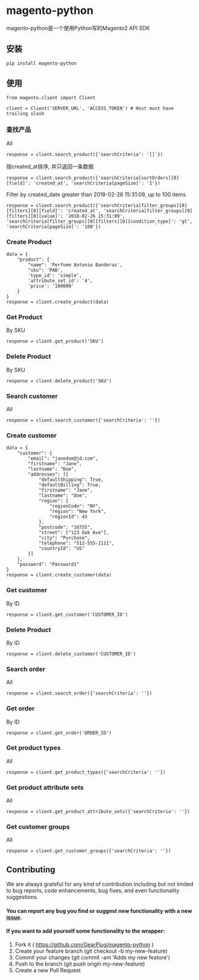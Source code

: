 # magento-python

magento-python是一个使用Python写的Magento2 API SDK

## 安装
```
pip install magento-python
```

## 使用
```
from magento.client import Client

client = Client('SERVER_URL', 'ACCESS_TOKEN') # Host must have trailing slash
```

### 查找产品
All
```
response = client.search_product({'searchCriteria': '[]'})
```

按created_at排序, 并只返回一条数据
```
response = client.search_product({'searchCriteria[sortOrders][0][field]': 'created_at', 'searchCriteria[pageSize]': '1'})
```

Filter by created_date greater than 2018-02-26 15:31:09, up to 100 items
```
response = client.search_product({'searchCriteria[filter_groups][0][filters][0][field]': 'created_at', 'searchCriteria[filter_groups][0][filters][0][value]': '2018-02-26 15:31:09', 'searchCriteria[filter_groups][0][filters][0][condition_type]': 'gt', 'searchCriteria[pageSize]': '100'})
```

### Create Product
```
data = {
    "product": {
        "name": 'Perfume Antonio Banderas',
        "sku": 'PAB',
        'type_id': 'simple',
        'attribute_set_id': '4',
        'price': '100000'
    }
}
response = client.create_product(data)
```

### Get Product
By SKU
```
response = client.get_product('SKU')
```

### Delete Product
By SKU
```
response = client.delete_product('SKU')
```

### Search customer
All
```
response = client.search_customer({'searchCriteria': ''})
```

### Create customer
```
data = {
    "customer": {
        "email": "janedoe@jd.com",
        "firstname": "Jane",
        "lastname": "Doe",
        "addresses": [{
            "defaultShipping": True,
            "defaultBilling": True,
            "firstname": "Jane",
            "lastname": "Doe",
            "region": {
                "regionCode": "NY",
                "region": "New York",
                "regionId": 43
            },
            "postcode": "10755",
            "street": ["123 Oak Ave"],
            "city": "Purchase",
            "telephone": "512-555-1111",
            "countryId": "US"
        }]
    },
    "password": "Password1"
}
response = client.create_customer(data)
```

### Get customer
By ID
```
response = client.get_customer('CUSTOMER_ID')
```

### Delete Product
By ID
```
response = client.delete_customer('CUSTOMER_ID')
```

### Search order
All
```
response = client.search_order({'searchCriteria': ''})
```

### Get order
By ID
```
response = client.get_order('ORDER_ID')
```

### Get product types
All
```
response = client.get_product_types({'searchCriteria': ''})
```



### Get product attribute sets
All
```
response = client.get_product_attribute_sets({'searchCriteria': ''})
```



### Get customer groups
All
```
response = client.get_customer_groups({'searchCriteria': ''})
```

## Contributing
We are always grateful for any kind of contribution including but not limited to bug reports, code enhancements, bug fixes, and even functionality suggestions.
#### You can report any bug you find or suggest new functionality with a new [issue](https://github.com/GearPlug/magento-python/issues).
#### If you want to add yourself some functionality to the wrapper:
1. Fork it ( https://github.com/GearPlug/magento-python )
2. Create your feature branch (git checkout -b my-new-feature)
3. Commit your changes (git commit -am 'Adds my new feature')
4. Push to the branch (git push origin my-new-feature)
5. Create a new Pull Request
